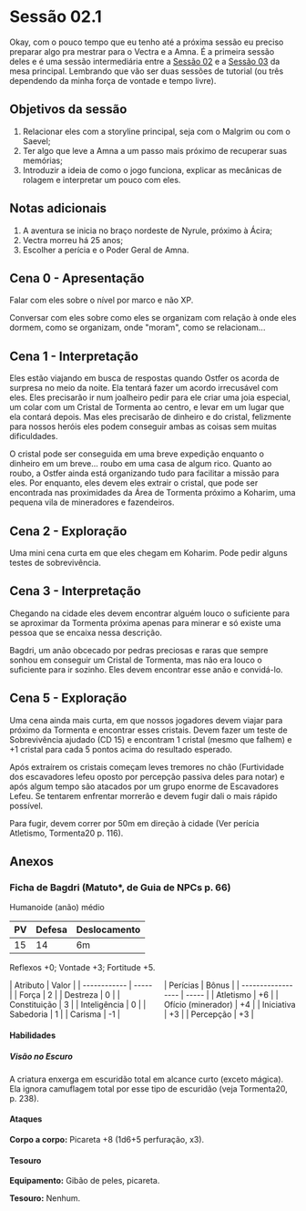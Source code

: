 # Sessão 02.1
Okay, com o pouco tempo que eu tenho até a próxima sessão eu preciso preparar algo pra mestrar para o Vectra e a Amna. É a primeira sessão deles e é uma sessão intermediária entre a [Sessão 02](./Sessão_02-0.md) e a [Sessão 03](./Sessão_03.md) da mesa principal. Lembrando que vão ser duas sessões de tutorial (ou três dependendo da minha força de vontade e tempo livre).

## Objetivos da sessão
1. Relacionar eles com a storyline principal, seja com o Malgrim ou com o Saevel;
1. Ter algo que leve a Amna a um passo mais próximo de recuperar suas memórias;
1. Introduzir a ideia de como o jogo funciona, explicar as mecânicas de rolagem e interpretar um pouco com eles.

## Notas adicionais
1. A aventura se inicia no braço nordeste de Nyrule, próximo à Ácira;
1. Vectra morreu há 25 anos;
1. Escolher a perícia e o Poder Geral de Amna.

## Cena 0 - Apresentação
Falar com eles sobre o nível por marco e não XP.

Conversar com eles sobre como eles se organizam com relação à onde eles dormem, como se organizam, onde "moram", como se relacionam...

## Cena 1 - Interpretação
Eles estão viajando em busca de respostas quando Ostfer os acorda de surpresa no meio da noite. Ela tentará fazer um acordo irrecusável com eles. Eles precisarão ir num joalheiro pedir para ele criar uma joia especial, um colar com um Cristal de Tormenta ao centro, e levar em um lugar que ela contará depois. Mas eles precisarão de dinheiro e do cristal, felizmente para nossos heróis eles podem conseguir ambas as coisas sem muitas dificuldades.

O cristal pode ser conseguida em uma breve expedição enquanto o dinheiro em um breve... roubo em uma casa de algum rico. Quanto ao roubo, a Ostfer ainda está organizando tudo para facilitar a missão para eles. Por enquanto, eles devem eles extrair o cristal, que pode ser encontrada nas proximidades da Área de Tormenta próximo a Koharim, uma pequena vila de mineradores e fazendeiros.

## Cena 2 - Exploração
Uma mini cena curta em que eles chegam em Koharim. Pode pedir alguns testes de sobrevivência.

## Cena 3 - Interpretação
Chegando na cidade eles devem encontrar alguém louco o suficiente para se aproximar da Tormenta próxima apenas para minerar e só existe uma pessoa que se encaixa nessa descrição.

Bagdri, um anão obcecado por pedras preciosas e raras que sempre sonhou em conseguir um Cristal de Tormenta, mas não era louco o suficiente para ir sozinho. Eles devem encontrar esse anão e convidá-lo.

## Cena 5 - Exploração
Uma cena ainda mais curta, em que nossos jogadores devem viajar para próximo da Tormenta e encontrar esses cristais. Devem fazer um teste de Sobrevivência ajudado (CD 15) e encontram 1 cristal (mesmo que falhem) e +1 cristal para cada 5 pontos acima do resultado esperado.

Após extraírem os cristais começam leves tremores no chão (Furtividade dos escavadores lefeu oposto por percepção passiva deles para notar) e após algum tempo são atacados por um grupo enorme de Escavadores Lefeu. Se tentarem enfrentar morrerão e devem fugir dali o mais rápido possível.

Para fugir, devem correr por 50m em direção à cidade (Ver perícia Atletismo, Tormenta20 p. 116).

## Anexos
### Ficha de Bagdri (Matuto*, de Guia de NPCs p. 66)
Humanoide (anão) médio

| PV  | Defesa | Deslocamento |
| --- | ------ | ------------ |
| 15  | 14     | 6m           |

Reflexos +0; Vontade +3; Fortitude +5.

<div markdown style="display:flex; flex-direction:row; width:100%; gap: 20px">
  <div markdown>
  | Atributo     | Valor |
  | ------------ | ----- |
  | Força        | 2     |
  | Destreza     | 0     |
  | Constituição | 3     |
  | Inteligência | 0     |
  | Sabedoria    | 1     |
  | Carisma      | -1    |
  </div>
  <div markdown>
  | Perícias           | Bônus |
  | ------------------ | ----- |
  | Atletismo          | +6    |
  | Ofício (minerador) | +4    |
  | Iniciativa         | +3    |
  | Percepção          | +3    |
  </div>
</div>

#### Habilidades
##### Visão no Escuro
A criatura enxerga em escuridão total em alcance curto (exceto mágica). Ela ignora camuflagem total por esse tipo de escuridão (veja Tormenta20, p. 238).

#### Ataques
**Corpo a corpo:** Picareta +8 (1d6+5 perfuração, x3).

#### Tesouro
**Equipamento:** Gibão de peles, picareta.

**Tesouro:** Nenhum.
